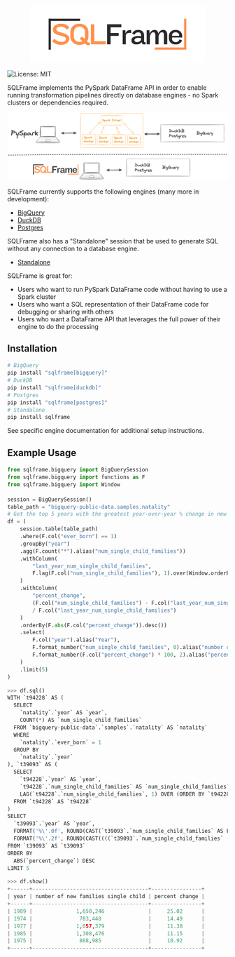 <div align="center">
  <img src="docs/images/sqlframe_logo.png" alt="SQLFrame Logo" width="400"/>
</div>

![License: MIT](https://img.shields.io/badge/License-MIT-yellow.svg)

SQLFrame implements the PySpark DataFrame API in order to enable running transformation pipelines directly on database engines - no Spark clusters or dependencies required.

![SQLFrame Diagram](docs/images/sqlframe_diagram.png)

SQLFrame currently supports the following engines (many more in development):

* [BigQuery](docs/bigquery.md)
* [DuckDB](docs/duckdb.md)
* [Postgres](docs/postgres.md)

SQLFrame also has a "Standalone" session that be used to generate SQL without any connection to a database engine.
* [Standalone](docs/standalone.md)

SQLFrame is great for:

* Users who want to run PySpark DataFrame code without having to use a Spark cluster
* Users who want a SQL representation of their DataFrame code for debugging or sharing with others
* Users who want a DataFrame API that leverages the full power of their engine to do the processing 

## Installation

```bash
# BigQuery
pip install "sqlframe[bigquery]"
# DuckDB
pip install "sqlframe[duckdb]"
# Postgres
pip install "sqlframe[postgres]"
# Standalone
pip install sqlframe
```

See specific engine documentation for additional setup instructions.

## Example Usage

```python
from sqlframe.bigquery import BigQuerySession
from sqlframe.bigquery import functions as F
from sqlframe.bigquery import Window

session = BigQuerySession()
table_path = "bigquery-public-data.samples.natality"
# Get the top 5 years with the greatest year-over-year % change in new families with a single child
df = (
    session.table(table_path)
    .where(F.col("ever_born") == 1)
    .groupBy("year")
    .agg(F.count("*").alias("num_single_child_families"))
    .withColumn(
        "last_year_num_single_child_families", 
        F.lag(F.col("num_single_child_families"), 1).over(Window.orderBy("year"))
    )
    .withColumn(
        "percent_change", 
        (F.col("num_single_child_families") - F.col("last_year_num_single_child_families")) 
        / F.col("last_year_num_single_child_families")
    )
    .orderBy(F.abs(F.col("percent_change")).desc())
    .select(
        F.col("year").alias("Year"),
        F.format_number("num_single_child_families", 0).alias("number of new families single child"),
        F.format_number(F.col("percent_change") * 100, 2).alias("percent change"),
    )
    .limit(5)
)
```
```python
>>> df.sql()
WITH `t94228` AS (
  SELECT
    `natality`.`year` AS `year`,
    COUNT(*) AS `num_single_child_families`
  FROM `bigquery-public-data`.`samples`.`natality` AS `natality`
  WHERE
    `natality`.`ever_born` = 1
  GROUP BY
    `natality`.`year`
), `t39093` AS (
  SELECT
    `t94228`.`year` AS `year`,
    `t94228`.`num_single_child_families` AS `num_single_child_families`,
    LAG(`t94228`.`num_single_child_families`, 1) OVER (ORDER BY `t94228`.`year`) AS `last_year_num_single_child_families`
  FROM `t94228` AS `t94228`
)
SELECT
  `t39093`.`year` AS `year`,
  FORMAT('%\'.0f', ROUND(CAST(`t39093`.`num_single_child_families` AS FLOAT64), 0)) AS `number of new families single child`,
  FORMAT('%\'.2f', ROUND(CAST((((`t39093`.`num_single_child_families` - `t39093`.`last_year_num_single_child_families`) / `t39093`.`last_year_num_single_child_families`) * 100) AS FLOAT64), 2)) AS `percent change`
FROM `t39093` AS `t39093`
ORDER BY
  ABS(`percent_change`) DESC
LIMIT 5
```
```python
>>> df.show()
+------+-------------------------------------+----------------+
| year | number of new families single child | percent change |
+------+-------------------------------------+----------------+
| 1989 |              1,650,246              |     25.02      |
| 1974 |               783,448               |     14.49      |
| 1977 |              1,057,379              |     11.38      |
| 1985 |              1,308,476              |     11.15      |
| 1975 |               868,985               |     10.92      |
+------+-------------------------------------+----------------+
```
